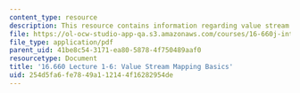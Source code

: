 ```yaml
---
content_type: resource
description: This resource contains information regarding value stream mapping basics.
file: https://ol-ocw-studio-app-qa.s3.amazonaws.com/courses/16-660j-introduction-to-lean-six-sigma-methods-january-iap-2012/254d5fa6fe7849a112144f16282954de_MIT16_660JIAP12_1-6.pdf
file_type: application/pdf
parent_uid: 41be8c54-3171-ea80-5878-4f750489aaf0
resourcetype: Document
title: '16.660 Lecture 1-6: Value Stream Mapping Basics'
uid: 254d5fa6-fe78-49a1-1214-4f16282954de
---
```

